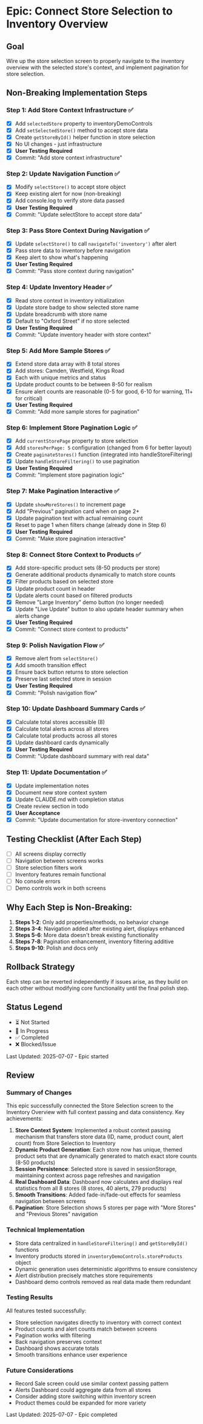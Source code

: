 # Epic: Connect Store Selection to Inventory Overview

## Goal
Wire up the store selection screen to properly navigate to the inventory overview with the selected store's context, and implement pagination for store selection.

## Non-Breaking Implementation Steps

### Step 1: Add Store Context Infrastructure ✅
- [x] Add `selectedStore` property to inventoryDemoControls
- [x] Add `setSelectedStore()` method to accept store data
- [x] Create `getStoreById()` helper function in store selection
- [x] No UI changes - just infrastructure
- [x] **User Testing Required**
- [x] Commit: "Add store context infrastructure"

### Step 2: Update Navigation Function ✅
- [x] Modify `selectStore()` to accept store object
- [x] Keep existing alert for now (non-breaking)
- [x] Add console.log to verify store data passed
- [x] **User Testing Required**
- [x] Commit: "Update selectStore to accept store data"

### Step 3: Pass Store Context During Navigation ✅
- [x] Update `selectStore()` to call `navigateTo('inventory')` after alert
- [x] Pass store data to inventory before navigation
- [x] Keep alert to show what's happening
- [x] **User Testing Required**
- [x] Commit: "Pass store context during navigation"

### Step 4: Update Inventory Header ✅
- [x] Read store context in inventory initialization
- [x] Update store badge to show selected store name
- [x] Update breadcrumb with store name
- [x] Default to "Oxford Street" if no store selected
- [x] **User Testing Required**
- [x] Commit: "Update inventory header with store context"

### Step 5: Add More Sample Stores ✅
- [x] Extend store data array with 8 total stores
- [x] Add stores: Camden, Westfield, Kings Road
- [x] Each with unique metrics and status
- [x] Update product counts to be between 8-50 for realism
- [x] Ensure alert counts are reasonable (0-5 for good, 6-10 for warning, 11+ for critical)
- [x] **User Testing Required**
- [x] Commit: "Add more sample stores for pagination"

### Step 6: Implement Store Pagination Logic ✅
- [x] Add `currentStorePage` property to store selection
- [x] Add `storesPerPage: 5` configuration (changed from 6 for better layout)
- [x] Create `paginateStores()` function (integrated into handleStoreFiltering)
- [x] Update `handleStoreFiltering()` to use pagination
- [x] **User Testing Required**
- [x] Commit: "Implement store pagination logic"

### Step 7: Make Pagination Interactive ✅
- [x] Update `showMoreStores()` to increment page
- [x] Add "Previous" pagination card when on page 2+
- [x] Update pagination text with actual remaining count
- [x] Reset to page 1 when filters change (already done in Step 6)
- [x] **User Testing Required**
- [x] Commit: "Make store pagination interactive"

### Step 8: Connect Store Context to Products ✅
- [x] Add store-specific product sets (8-50 products per store)
- [x] Generate additional products dynamically to match store counts
- [x] Filter products based on selected store
- [x] Update product count in header
- [x] Update alerts count based on filtered products
- [x] Remove "Large Inventory" demo button (no longer needed)
- [x] Update "Live Update" button to also update header summary when alerts change
- [x] **User Testing Required**
- [x] Commit: "Connect store context to products"

### Step 9: Polish Navigation Flow ✅
- [x] Remove alert from `selectStore()`
- [x] Add smooth transition effect
- [x] Ensure back button returns to store selection
- [x] Preserve last selected store in session
- [x] **User Testing Required**
- [x] Commit: "Polish navigation flow"

### Step 10: Update Dashboard Summary Cards ✅
- [x] Calculate total stores accessible (8)
- [x] Calculate total alerts across all stores
- [x] Calculate total products across all stores
- [x] Update dashboard cards dynamically
- [x] **User Testing Required**
- [x] Commit: "Update dashboard summary with real data"

### Step 11: Update Documentation ✅
- [x] Update implementation notes
- [x] Document new store context system
- [x] Update CLAUDE.md with completion status
- [x] Create review section in todo
- [x] **User Acceptance**
- [x] Commit: "Update documentation for store-inventory connection"

## Testing Checklist (After Each Step)
- [ ] All screens display correctly
- [ ] Navigation between screens works
- [ ] Store selection filters work
- [ ] Inventory features remain functional
- [ ] No console errors
- [ ] Demo controls work in both screens

## Why Each Step is Non-Breaking:
1. **Steps 1-2**: Only add properties/methods, no behavior change
2. **Steps 3-4**: Navigation added after existing alert, displays enhanced
3. **Steps 5-6**: More data doesn't break existing functionality
4. **Steps 7-8**: Pagination enhancement, inventory filtering additive
5. **Steps 9-10**: Polish and docs only

## Rollback Strategy
Each step can be reverted independently if issues arise, as they build on each other without modifying core functionality until the final polish step.

## Status Legend
- ⏳ Not Started
- 🔄 In Progress
- ✅ Completed
- ❌ Blocked/Issue

Last Updated: 2025-07-07 - Epic started

## Review

### Summary of Changes
This epic successfully connected the Store Selection screen to the Inventory Overview with full context passing and data consistency. Key achievements:

1. **Store Context System**: Implemented a robust context passing mechanism that transfers store data (ID, name, product count, alert count) from Store Selection to Inventory
2. **Dynamic Product Generation**: Each store now has unique, themed product sets that are dynamically generated to match exact store counts (8-50 products)
3. **Session Persistence**: Selected store is saved in sessionStorage, maintaining context across page refreshes and navigation
4. **Real Dashboard Data**: Dashboard now calculates and displays real statistics from all 8 stores (8 stores, 40 alerts, 279 products)
5. **Smooth Transitions**: Added fade-in/fade-out effects for seamless navigation between screens
6. **Pagination**: Store Selection shows 5 stores per page with "More Stores" and "Previous Stores" navigation

### Technical Implementation
- Store data centralized in `handleStoreFiltering()` and `getStoreById()` functions
- Inventory products stored in `inventoryDemoControls.storeProducts` object
- Dynamic generation uses deterministic algorithms to ensure consistency
- Alert distribution precisely matches store requirements
- Dashboard demo controls removed as real data made them redundant

### Testing Results
All features tested successfully:
- Store selection navigates directly to inventory with correct context
- Product counts and alert counts match between screens
- Pagination works with filtering
- Back navigation preserves context
- Dashboard shows accurate totals
- Smooth transitions enhance user experience

### Future Considerations
- Record Sale screen could use similar context passing pattern
- Alerts Dashboard could aggregate data from all stores
- Consider adding store switching within inventory screen
- Product themes could be expanded for more variety

Last Updated: 2025-07-07 - Epic completed